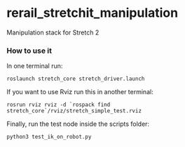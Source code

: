 # rerail_stretchit_manipulation
Manipulation stack for Stretch 2

### How to use it
In one terminal run:
```
roslaunch stretch_core stretch_driver.launch
```
If you want to use Rviz run this in another terminal:
```
rosrun rviz rviz -d `rospack find stretch_core`/rviz/stretch_simple_test.rviz
```
Finally, run the test node inside the scripts folder:

```
python3 test_ik_on_robot.py
```
